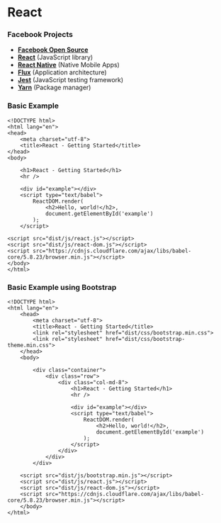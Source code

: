 # React

### Facebook Projects

- **<a href="https://code.facebook.com/projects/" target="_blank" title="Facebook Open Source">Facebook Open Source</a>**
- **<a href="https://facebook.github.io/react/" target="_blank" title="React">React</a>** (JavaScript library)
- **<a href="https://facebook.github.io/react-native/" target="_blank" title="React Native">React Native</a>** (Native Mobile Apps)
- **<a href="https://facebook.github.io/flux/" target="_blank" title="Flux">Flux</a>** (Application architecture)
- **<a href="https://facebook.github.io/jest/" target="_blank" title="Jest">Jest</a>** (JavaScript testing framework)
- **<a href="https://yarnpkg.com/" target="_blank" title="Yarn">Yarn</a>** (Package manager)

### Basic Example

	<!DOCTYPE html>
	<html lang="en">
    <head>
        <meta charset="utf-8">
        <title>React - Getting Started</title>
    </head>
    <body>

        <h1>React - Getting Started</h1>
        <hr />
        
        <div id="example"></div>
        <script type="text/babel">
            ReactDOM.render(
                <h2>Hello, world!</h2>,
                document.getElementById('example')
            );
        </script>

    <script src="dist/js/react.js"></script>
    <script src="dist/js/react-dom.js"></script>
    <script src="https://cdnjs.cloudflare.com/ajax/libs/babel-core/5.8.23/browser.min.js"></script>
    </body>
	</html>

### Basic Example using Bootstrap

	<!DOCTYPE html>
	<html lang="en">
	    <head>
	        <meta charset="utf-8">
	        <title>React - Getting Started</title>
	        <link rel="stylesheet" href="dist/css/bootstrap.min.css">
	        <link rel="stylesheet" href="dist/css/bootstrap-theme.min.css">
	    </head>
	    <body>
	
	        <div class="container">
	            <div class="row">
	                <div class="col-md-8">
	                    <h1>React - Getting Started</h1>
	                    <hr />
	                    
	                    <div id="example"></div>
	                    <script type="text/babel">
	                        ReactDOM.render(
	                            <h2>Hello, world!</h2>,
	                            document.getElementById('example')
	                        );
	                    </script>
	                </div>
	            </div>
	        </div>
	
	    <script src="dist/js/bootstrap.min.js"></script>
	    <script src="dist/js/react.js"></script>
	    <script src="dist/js/react-dom.js"></script>
	    <script src="https://cdnjs.cloudflare.com/ajax/libs/babel-core/5.8.23/browser.min.js"></script>
	    </body>
	</html>